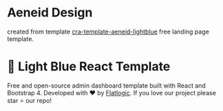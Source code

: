 # Aeneid Design
created from template [cra-template-aeneid-lightblue](https://github.com/mguomanila/cra-template-aeneid-lightblue) free landing page template.


# 🤘 Light Blue React Template

Free and open-source admin dashboard template built with React and Bootstrap 4. Developed with ❤️ by [Flatlogic](https://flatlogic.com/). If you love our project please star ⭐️ our repo!
